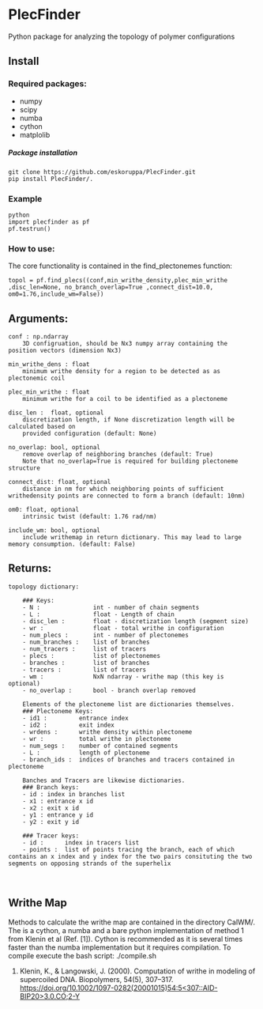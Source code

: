 # PlecFinder
Python package for analyzing the topology of polymer configurations

## Install

### Required packages:
- numpy
- scipy
- numba
- cython
- matplolib

##### Package installation
```
git clone https://github.com/eskoruppa/PlecFinder.git
pip install PlecFinder/.
```

### Example
```
python
import plecfinder as pf
pf.testrun()
```

### How to use:

The core functionality is contained in the find_plectonemes function:

```
topol = pf.find_plecs((conf,min_writhe_density,plec_min_writhe ,disc_len=None, no_branch_overlap=True ,connect_dist=10.0, om0=1.76,include_wm=False))
```

Arguments:
----------
    conf : np.ndarray
        3D configruation, should be Nx3 numpy array containing the position vectors (dimension Nx3)
    
    min_writhe_dens : float   
        minimum writhe density for a region to be detected as as plectonemic coil
    
    plec_min_writhe : float
        minimum writhe for a coil to be identified as a plectoneme
    
    disc_len :  float, optional       
        discretization length, if None discretization length will be calculated based on 
        provided configuration (default: None)
    
    no_overlap: bool, optional
        remove overlap of neighboring branches (default: True)
        Note that no_overlap=True is required for building plectoneme structure
    
    connect_dist: float, optional
        distance in nm for which neighboring points of sufficient writhedensity points are connected to form a branch (default: 10nm)
    
    om0: float, optional
        intrinsic twist (default: 1.76 rad/nm)
    
    include_wm: bool, optional
        include writhemap in return dictionary. This may lead to large memory consumption. (default: False)

Returns:
----------
    topology dictionary:
    
        ### Keys:
        - N :               int - number of chain segments
        - L :               float - Length of chain
        - disc_len :        float - discretization length (segment size)
        - wr :              float - total writhe in configuration
        - num_plecs :       int - number of plectonemes
        - num_branches :    list of branches
        - num_tracers :     list of tracers
        - plecs :           list of plectonemes
        - branches :        list of branches
        - tracers :         list of tracers
        - wm :              NxN ndarray - writhe map (this key is optional)
        - no_overlap :      bool - branch overlap removed
    
        Elements of the plectoneme list are dictionaries themselves. 
        ### Plectoneme Keys:
        - id1 :         entrance index
        - id2 :         exit index
        - wrdens :      writhe density within plectoneme
        - wr :          total writhe in plectoneme
        - num_segs :    number of contained segments
        - L :           length of plectoneme
        - branch_ids :  indices of branches and tracers contained in plectoneme
    
        Banches and Tracers are likewise dictionaries. 
        ### Branch keys:
        - id : index in branches list
        - x1 : entrance x id
        - x2 : exit x id
        - y1 : entrance y id
        - y2 : exit y id
    
        ### Tracer keys:
        - id :      index in tracers list
        - points :  list of points tracing the branch, each of which contains an x index and y index for the two pairs consituting the two segments on opposing strands of the superhelix 


​        
## Writhe Map
Methods to calculate the writhe map are contained in the directory CalWM/. The is a cython, a numba and a bare python implementation of method 1 from Klenin et al (Ref. [1]). Cython is recommended as it is several times faster than the numba implementation but it requires compilation. To compile execute the bash script: ./compile.sh


1. Klenin, K., & Langowski, J. (2000). Computation of writhe in modeling of supercoiled DNA. Biopolymers, 54(5), 307–317. [https://doi.org/10.1002/1097-0282(20001015)54:5<307::AID-BIP20>3.0.CO;2-Y](https://doi.org/10.1002/1097-0282(20001015)54:5<307::AID-BIP20>3.0.CO;2-Y)
